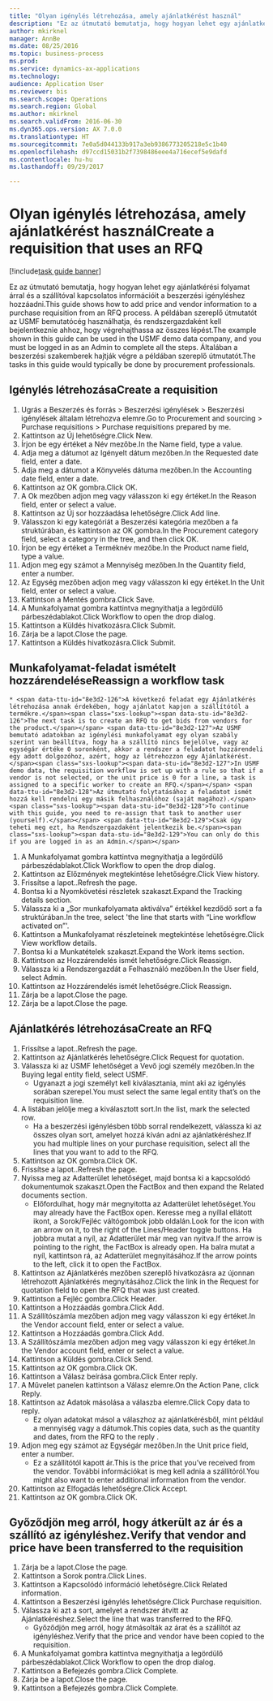 ```yaml
--- 
title: "Olyan igénylés létrehozása, amely ajánlatkérést használ"
description: "Ez az útmutató bemutatja, hogy hogyan lehet egy ajánlatkérési folyamat árral és a szállítóval kapcsolatos információit a beszerzési igényléshez hozzáadni."
author: mkirknel
manager: AnnBe
ms.date: 08/25/2016
ms.topic: business-process
ms.prod: 
ms.service: dynamics-ax-applications
ms.technology: 
audience: Application User
ms.reviewer: bis
ms.search.scope: Operations
ms.search.region: Global
ms.author: mkirknel
ms.search.validFrom: 2016-06-30
ms.dyn365.ops.version: AX 7.0.0
ms.translationtype: HT
ms.sourcegitcommit: 7e0a5d044133b917a3eb9386773205218e5c1b40
ms.openlocfilehash: d97ccd15031b2f7398486eee4a716ecef5e9dafd
ms.contentlocale: hu-hu
ms.lasthandoff: 09/29/2017

---
```

# <a name="create-a-requisition-that-uses-an-rfq"></a><span data-ttu-id="8e3d2-103">Olyan igénylés létrehozása, amely ajánlatkérést használ</span><span class="sxs-lookup"><span data-stu-id="8e3d2-103">Create a requisition that uses an RFQ</span></span>

[!include[task guide banner](../../includes/task-guide-banner.md)]

<span data-ttu-id="8e3d2-104">Ez az útmutató bemutatja, hogy hogyan lehet egy ajánlatkérési folyamat árral és a szállítóval kapcsolatos információit a beszerzési igényléshez hozzáadni.</span><span class="sxs-lookup"><span data-stu-id="8e3d2-104">This guide shows how to add price and vendor information to a purchase requisition from an RFQ process.</span></span> <span data-ttu-id="8e3d2-105">A példában szereplő útmutatót az USMF bemutatócég használhatja, és rendszergazdaként kell bejelentkeznie ahhoz, hogy végrehajthassa az összes lépést.</span><span class="sxs-lookup"><span data-stu-id="8e3d2-105">The example shown in this guide can be used in the USMF demo data company, and you must be logged in as an Admin to complete all the steps.</span></span> <span data-ttu-id="8e3d2-106">Általában a beszerzési szakemberek hajtják végre a példában szereplő útmutatót.</span><span class="sxs-lookup"><span data-stu-id="8e3d2-106">The tasks in this guide would typically be done by procurement professionals.</span></span>


## <a name="create-a-requisition"></a><span data-ttu-id="8e3d2-107">Igénylés létrehozása</span><span class="sxs-lookup"><span data-stu-id="8e3d2-107">Create a requisition</span></span>
1. <span data-ttu-id="8e3d2-108">Ugrás a Beszerzés és forrás > Beszerzési igénylések > Beszerzési igénylések általam létrehozva elemre.</span><span class="sxs-lookup"><span data-stu-id="8e3d2-108">Go to Procurement and sourcing > Purchase requisitions > Purchase requisitions prepared by me.</span></span>
2. <span data-ttu-id="8e3d2-109">Kattintson az Új lehetőségre.</span><span class="sxs-lookup"><span data-stu-id="8e3d2-109">Click New.</span></span>
3. <span data-ttu-id="8e3d2-110">Írjon be egy értéket a Név mezőbe.</span><span class="sxs-lookup"><span data-stu-id="8e3d2-110">In the Name field, type a value.</span></span>
4. <span data-ttu-id="8e3d2-111">Adja meg a dátumot az Igényelt dátum mezőben.</span><span class="sxs-lookup"><span data-stu-id="8e3d2-111">In the Requested date field, enter a date.</span></span>
5. <span data-ttu-id="8e3d2-112">Adja meg a dátumot a Könyvelés dátuma mezőben.</span><span class="sxs-lookup"><span data-stu-id="8e3d2-112">In the Accounting date field, enter a date.</span></span>
6. <span data-ttu-id="8e3d2-113">Kattintson az OK gombra.</span><span class="sxs-lookup"><span data-stu-id="8e3d2-113">Click OK.</span></span>
7. <span data-ttu-id="8e3d2-114">A Ok mezőben adjon meg vagy válasszon ki egy értéket.</span><span class="sxs-lookup"><span data-stu-id="8e3d2-114">In the Reason field, enter or select a value.</span></span>
8. <span data-ttu-id="8e3d2-115">Kattintson az Új sor hozzáadása lehetőségre.</span><span class="sxs-lookup"><span data-stu-id="8e3d2-115">Click Add line.</span></span>
9. <span data-ttu-id="8e3d2-116">Válasszon ki egy kategóriát a Beszerzési kategória mezőben a fa struktúrában, és kattintson az OK gombra.</span><span class="sxs-lookup"><span data-stu-id="8e3d2-116">In the Procurement category field, select a category in the tree, and then click OK.</span></span>
10. <span data-ttu-id="8e3d2-117">Írjon be egy értéket a Terméknév mezőbe.</span><span class="sxs-lookup"><span data-stu-id="8e3d2-117">In the Product name field, type a value.</span></span>
11. <span data-ttu-id="8e3d2-118">Adjon meg egy számot a Mennyiség mezőben.</span><span class="sxs-lookup"><span data-stu-id="8e3d2-118">In the Quantity field, enter a number.</span></span>
12. <span data-ttu-id="8e3d2-119">Az Egység mezőben adjon meg vagy válasszon ki egy értéket.</span><span class="sxs-lookup"><span data-stu-id="8e3d2-119">In the Unit field, enter or select a value.</span></span>
13. <span data-ttu-id="8e3d2-120">Kattintson a Mentés gombra.</span><span class="sxs-lookup"><span data-stu-id="8e3d2-120">Click Save.</span></span>
14. <span data-ttu-id="8e3d2-121">A Munkafolyamat gombra kattintva megnyithatja a legördülő párbeszédablakot.</span><span class="sxs-lookup"><span data-stu-id="8e3d2-121">Click Workflow to open the drop dialog.</span></span>
15. <span data-ttu-id="8e3d2-122">Kattintson a Küldés hivatkozásra.</span><span class="sxs-lookup"><span data-stu-id="8e3d2-122">Click Submit.</span></span>
16. <span data-ttu-id="8e3d2-123">Zárja be a lapot.</span><span class="sxs-lookup"><span data-stu-id="8e3d2-123">Close the page.</span></span>
17. <span data-ttu-id="8e3d2-124">Kattintson a Küldés hivatkozásra.</span><span class="sxs-lookup"><span data-stu-id="8e3d2-124">Click Submit.</span></span>

## <a name="reassign-a-workflow-task"></a><span data-ttu-id="8e3d2-125">Munkafolyamat-feladat ismételt hozzárendelése</span><span class="sxs-lookup"><span data-stu-id="8e3d2-125">Reassign a workflow task</span></span>
    * <span data-ttu-id="8e3d2-126">A következő feladat egy Ajánlatkérés létrehozása annak érdekében, hogy ajánlatot kapjon a szállítótól a termékre.</span><span class="sxs-lookup"><span data-stu-id="8e3d2-126">The next task is to create an RFQ to get bids from vendors for the product.</span></span> <span data-ttu-id="8e3d2-127">Az USMF bemutató adatokban az igénylési munkafolyamat egy olyan szabály szerint van beállítva, hogy ha a szállító nincs bejelölve, vagy az egységár értéke 0 soronként, akkor a rendszer a feladatot hozzárendeli egy adott dolgozóhoz, azért, hogy az létrehozzon egy Ajánlatkérést.</span><span class="sxs-lookup"><span data-stu-id="8e3d2-127">In USMF demo data, the requisition workflow is set up with a rule so that if a vendor is not selected, or the unit price is 0 for a line, a task is assigned to a specific worker to create an RFQ.</span></span> <span data-ttu-id="8e3d2-128">Az útmutató folytatásához a feladatot ismét hozzá kell rendelni egy másik felhasználóhoz (saját magához).</span><span class="sxs-lookup"><span data-stu-id="8e3d2-128">To continue with this guide, you need to re-assign that task to another user (yourself).</span></span> <span data-ttu-id="8e3d2-129">Csak úgy teheti meg ezt, ha Rendszergazdaként jelentkezik be.</span><span class="sxs-lookup"><span data-stu-id="8e3d2-129">You can only do this if you are logged in as an Admin.</span></span>  
1. <span data-ttu-id="8e3d2-130">A Munkafolyamat gombra kattintva megnyithatja a legördülő párbeszédablakot.</span><span class="sxs-lookup"><span data-stu-id="8e3d2-130">Click Workflow to open the drop dialog.</span></span>
2. <span data-ttu-id="8e3d2-131">Kattintson az Előzmények megtekintése lehetőségre.</span><span class="sxs-lookup"><span data-stu-id="8e3d2-131">Click View history.</span></span>
3. <span data-ttu-id="8e3d2-132">Frissítse a lapot..</span><span class="sxs-lookup"><span data-stu-id="8e3d2-132">Refresh the page.</span></span>
4. <span data-ttu-id="8e3d2-133">Bontsa ki a Nyomkövetési részletek szakaszt.</span><span class="sxs-lookup"><span data-stu-id="8e3d2-133">Expand the Tracking details section.</span></span>
5. <span data-ttu-id="8e3d2-134">Válassza ki a „Sor munkafolyamata aktiválva” értékkel kezdődő sort a fa struktúrában.</span><span class="sxs-lookup"><span data-stu-id="8e3d2-134">In the tree, select 'the line that starts with “Line workflow activated on”'.</span></span>
6. <span data-ttu-id="8e3d2-135">Kattintson a Munkafolyamat részleteinek megtekintése lehetőségre.</span><span class="sxs-lookup"><span data-stu-id="8e3d2-135">Click View workflow details.</span></span>
7. <span data-ttu-id="8e3d2-136">Bontsa ki a Munkatételek szakaszt.</span><span class="sxs-lookup"><span data-stu-id="8e3d2-136">Expand the Work items section.</span></span>
8. <span data-ttu-id="8e3d2-137">Kattintson az Hozzárendelés ismét lehetőségre.</span><span class="sxs-lookup"><span data-stu-id="8e3d2-137">Click Reassign.</span></span>
9. <span data-ttu-id="8e3d2-138">Válassza ki a Rendszergazdát a Felhasználó mezőben.</span><span class="sxs-lookup"><span data-stu-id="8e3d2-138">In the User field, select Admin.</span></span>
10. <span data-ttu-id="8e3d2-139">Kattintson az Hozzárendelés ismét lehetőségre.</span><span class="sxs-lookup"><span data-stu-id="8e3d2-139">Click Reassign.</span></span>
11. <span data-ttu-id="8e3d2-140">Zárja be a lapot.</span><span class="sxs-lookup"><span data-stu-id="8e3d2-140">Close the page.</span></span>
12. <span data-ttu-id="8e3d2-141">Zárja be a lapot.</span><span class="sxs-lookup"><span data-stu-id="8e3d2-141">Close the page.</span></span>

## <a name="create-an-rfq"></a><span data-ttu-id="8e3d2-142">Ajánlatkérés létrehozása</span><span class="sxs-lookup"><span data-stu-id="8e3d2-142">Create an RFQ</span></span>
1. <span data-ttu-id="8e3d2-143">Frissítse a lapot..</span><span class="sxs-lookup"><span data-stu-id="8e3d2-143">Refresh the page.</span></span>
2. <span data-ttu-id="8e3d2-144">Kattintson az Ajánlatkérés lehetőségre.</span><span class="sxs-lookup"><span data-stu-id="8e3d2-144">Click Request for quotation.</span></span>
3. <span data-ttu-id="8e3d2-145">Válassza ki az USMF lehetőséget a Vevő jogi személy mezőben.</span><span class="sxs-lookup"><span data-stu-id="8e3d2-145">In the Buying legal entity field, select USMF.</span></span>
    * <span data-ttu-id="8e3d2-146">Ugyanazt a jogi személyt kell kiválasztania, mint aki az igénylés sorában szerepel.</span><span class="sxs-lookup"><span data-stu-id="8e3d2-146">You must select the same legal entity that’s on the requisition line.</span></span>  
4. <span data-ttu-id="8e3d2-147">A listában jelölje meg a kiválasztott sort.</span><span class="sxs-lookup"><span data-stu-id="8e3d2-147">In the list, mark the selected row.</span></span>
    * <span data-ttu-id="8e3d2-148">Ha a beszerzési igénylésben több sorral rendelkezett, válassza ki az összes olyan sort, amelyet hozzá kíván adni az ajánlatkéréshez.</span><span class="sxs-lookup"><span data-stu-id="8e3d2-148">If you had multiple lines on your purchase requisition, select all the lines that you want to add to the RFQ.</span></span>  
5. <span data-ttu-id="8e3d2-149">Kattintson az OK gombra.</span><span class="sxs-lookup"><span data-stu-id="8e3d2-149">Click OK.</span></span>
6. <span data-ttu-id="8e3d2-150">Frissítse a lapot..</span><span class="sxs-lookup"><span data-stu-id="8e3d2-150">Refresh the page.</span></span>
7. <span data-ttu-id="8e3d2-151">Nyissa meg az Adatterület lehetőséget, majd bontsa ki a kapcsolódó dokumentumok szakaszt.</span><span class="sxs-lookup"><span data-stu-id="8e3d2-151">Open the FactBox and then expand the Related documents section.</span></span>
    * <span data-ttu-id="8e3d2-152">Előfordulhat, hogy már megnyitotta az Adatterület lehetőséget.</span><span class="sxs-lookup"><span data-stu-id="8e3d2-152">You may already have the FactBox open.</span></span> <span data-ttu-id="8e3d2-153">Keresse meg a nyíllal ellátott ikont, a Sorok/Fejléc váltógombok jobb oldalán.</span><span class="sxs-lookup"><span data-stu-id="8e3d2-153">Look for the icon with an arrow on it, to the right of the Lines/Header toggle buttons.</span></span> <span data-ttu-id="8e3d2-154">Ha jobbra mutat a nyíl, az Adatterület már meg van nyitva.</span><span class="sxs-lookup"><span data-stu-id="8e3d2-154">If the arrow is pointing to the right, the FactBox is already open.</span></span> <span data-ttu-id="8e3d2-155">Ha balra mutat a nyíl, kattintson rá, az Adatterület megnyitásához.</span><span class="sxs-lookup"><span data-stu-id="8e3d2-155">If the arrow points to the left, click it to open the FactBox.</span></span>  
8. <span data-ttu-id="8e3d2-156">Kattintson az Ajánlatkérés mezőben szereplő hivatkozásra az újonnan létrehozott Ajánlatkérés megnyitásához.</span><span class="sxs-lookup"><span data-stu-id="8e3d2-156">Click the link in the Request for quotation field to open the RFQ that was just created.</span></span>
9. <span data-ttu-id="8e3d2-157">Kattintson a Fejléc gombra.</span><span class="sxs-lookup"><span data-stu-id="8e3d2-157">Click Header.</span></span>
10. <span data-ttu-id="8e3d2-158">Kattintson a Hozzáadás gombra.</span><span class="sxs-lookup"><span data-stu-id="8e3d2-158">Click Add.</span></span>
11. <span data-ttu-id="8e3d2-159">A Szállítószámla mezőben adjon meg vagy válasszon ki egy értéket.</span><span class="sxs-lookup"><span data-stu-id="8e3d2-159">In the Vendor account field, enter or select a value.</span></span>
12. <span data-ttu-id="8e3d2-160">Kattintson a Hozzáadás gombra.</span><span class="sxs-lookup"><span data-stu-id="8e3d2-160">Click Add.</span></span>
13. <span data-ttu-id="8e3d2-161">A Szállítószámla mezőben adjon meg vagy válasszon ki egy értéket.</span><span class="sxs-lookup"><span data-stu-id="8e3d2-161">In the Vendor account field, enter or select a value.</span></span>
14. <span data-ttu-id="8e3d2-162">Kattintson a Küldés gombra.</span><span class="sxs-lookup"><span data-stu-id="8e3d2-162">Click Send.</span></span>
15. <span data-ttu-id="8e3d2-163">Kattintson az OK gombra.</span><span class="sxs-lookup"><span data-stu-id="8e3d2-163">Click OK.</span></span>
16. <span data-ttu-id="8e3d2-164">Kattintson a Válasz beírása gombra.</span><span class="sxs-lookup"><span data-stu-id="8e3d2-164">Click Enter reply.</span></span>
17. <span data-ttu-id="8e3d2-165">A Művelet panelen kattintson a Válasz elemre.</span><span class="sxs-lookup"><span data-stu-id="8e3d2-165">On the Action Pane, click Reply.</span></span>
18. <span data-ttu-id="8e3d2-166">Kattintson az Adatok másolása a válaszba elemre.</span><span class="sxs-lookup"><span data-stu-id="8e3d2-166">Click Copy data to reply.</span></span>
    * <span data-ttu-id="8e3d2-167">Ez olyan adatokat másol a válaszhoz az ajánlatkérésből, mint például a mennyiség vagy a dátumok.</span><span class="sxs-lookup"><span data-stu-id="8e3d2-167">This copies data, such as the quantity and dates, from the RFQ to the reply .</span></span>  
19. <span data-ttu-id="8e3d2-168">Adjon meg egy számot az Egységár mezőben.</span><span class="sxs-lookup"><span data-stu-id="8e3d2-168">In the Unit price field, enter a number.</span></span>
    * <span data-ttu-id="8e3d2-169">Ez a szállítótól kapott ár.</span><span class="sxs-lookup"><span data-stu-id="8e3d2-169">This is the price that you’ve received from the vendor.</span></span> <span data-ttu-id="8e3d2-170">További információkat is meg kell adnia a szállítóról.</span><span class="sxs-lookup"><span data-stu-id="8e3d2-170">You might also want to enter additional information from the vendor.</span></span>  
20. <span data-ttu-id="8e3d2-171">Kattintson az Elfogadás lehetőségre.</span><span class="sxs-lookup"><span data-stu-id="8e3d2-171">Click Accept.</span></span>
21. <span data-ttu-id="8e3d2-172">Kattintson az OK gombra.</span><span class="sxs-lookup"><span data-stu-id="8e3d2-172">Click OK.</span></span>

## <a name="verify-that-vendor-and-price-have-been-transferred-to-the-requisition"></a><span data-ttu-id="8e3d2-173">Győződjön meg arról, hogy átkerült az ár és a szállító az igényléshez.</span><span class="sxs-lookup"><span data-stu-id="8e3d2-173">Verify that vendor and price have been transferred to the requisition</span></span>
1. <span data-ttu-id="8e3d2-174">Zárja be a lapot.</span><span class="sxs-lookup"><span data-stu-id="8e3d2-174">Close the page.</span></span>
2. <span data-ttu-id="8e3d2-175">Kattintson a Sorok pontra.</span><span class="sxs-lookup"><span data-stu-id="8e3d2-175">Click Lines.</span></span>
3. <span data-ttu-id="8e3d2-176">Kattintson a Kapcsolódó információ lehetőségre.</span><span class="sxs-lookup"><span data-stu-id="8e3d2-176">Click Related information.</span></span>
4. <span data-ttu-id="8e3d2-177">Kattintson a Beszerzési igénylés lehetőségre.</span><span class="sxs-lookup"><span data-stu-id="8e3d2-177">Click Purchase requisition.</span></span>
5. <span data-ttu-id="8e3d2-178">Válassza ki azt a sort, amelyet a rendszer átvitt az Ajánlatkéréshez.</span><span class="sxs-lookup"><span data-stu-id="8e3d2-178">Select the line that was transferred to the RFQ.</span></span>
    * <span data-ttu-id="8e3d2-179">Győződjön meg arról, hogy átmásolták az árat és a szállítót az igényléshez.</span><span class="sxs-lookup"><span data-stu-id="8e3d2-179">Verify that the price and vendor have been copied to the requisition.</span></span>  
6. <span data-ttu-id="8e3d2-180">A Munkafolyamat gombra kattintva megnyithatja a legördülő párbeszédablakot.</span><span class="sxs-lookup"><span data-stu-id="8e3d2-180">Click Workflow to open the drop dialog.</span></span>
7. <span data-ttu-id="8e3d2-181">Kattintson a Befejezés gombra.</span><span class="sxs-lookup"><span data-stu-id="8e3d2-181">Click Complete.</span></span>
8. <span data-ttu-id="8e3d2-182">Zárja be a lapot.</span><span class="sxs-lookup"><span data-stu-id="8e3d2-182">Close the page.</span></span>
9. <span data-ttu-id="8e3d2-183">Kattintson a Befejezés gombra.</span><span class="sxs-lookup"><span data-stu-id="8e3d2-183">Click Complete.</span></span>


